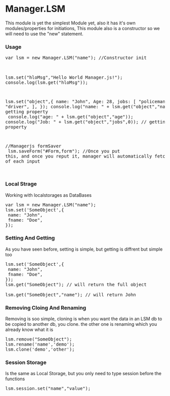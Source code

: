 <h1>Manager.LSM</h1>

<p>This module is yet the simplest Module yet, also it has it's own modules/properties for initiations, This module also is a constructor so we will need to use the "new" statement.</p>

<h3>Usage</h3>
<pre class="mngr-code jsHigh">
var lsm = new Manager.LSM("name"); //Constructor init <br>

lsm.set("hloMsg","Hello World Manager.js!");
console.log(lsm.get("hloMsg"));

lsm.set("object",{
 name: "John",
 Age: 28,
 jobs: [
   "policeman",
   "driver",
 ],
});
console.log("name: " + lsm.get("object","name")); // getting property<br>
console.log("age: " + lsm.get("object","age"));
console.log("Job: " + lsm.get("object","jobs",0)); // getting property's property<br>

//Managerjs formSaver<br>
lsm.saveForm("#Form,form"); //Once you put this, and once you  reput it, manager will automatically fetch the values of each input<br>
</pre>

<h3>Local Strage</h3>
<p>Working with localstorages as DataBases</p>
<pre class="mngr-code jsHigh">
var lsm = new Manager.LSM("name");
lsm.set('SomeObject',{
 name: "John",
 fname: "Doe",
});
</pre>

<h3>Setting And Getting</h3>
<p>As you have seen before, setting is simple, but getting is diffrent but simple too</p>
<pre class="mngr-code jsHigh">
lsm.set('SomeObject',{
 name: "John",
 fname: "Doe",
});
lsm.get("SomeObject"); // will return the full object<br>
lsm.get("SomeObject","name"); // will return John
</pre>

<h3>Removing Cloing And Renaming</h3>
<p>Removing is soo simple, cloning is when you want the data in an LSM db to be copied to another db, you clone. the other one is renaming which you already know what it is</p>
<pre class="mngr-code jsHigh">
lsm.remove("SomeObject");
lsm.rename('name','demo');
lsm.clone('demo','other');
</pre>

<h3>Session Storage</h3>
<p>Is the same as Local Storage, but you only need to type session before the functions</p>
<pre class="mngr-code jsHigh">
lsm.session.set("name","value");
</pre>


